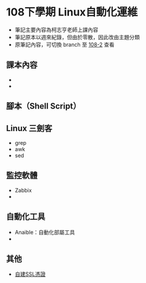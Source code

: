 # 108下學期 Linux自動化運維
* 筆記主要內容為柯志亨老師上課內容
* 筆記原本以週來紀錄，但由於零散，因此改由主題分類
* 原筆記內容，可切換 branch 至 [108-2](https://github.com/linjiachi/Linux_note/tree/108-2) 查看
## 課本內容
* 
* 
## 腳本（Shell Script）
## 
## Linux 三劍客
* grep
* awk
* sed
## 監控軟體
* Zabbix
* 
## 自動化工具
* Anaible：自動化部屬工具
* 
## 其他
* [自建SSL憑證]()
